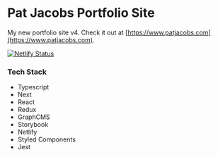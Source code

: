 # Pat Jacobs Portfolio Site

My new portfolio site v4. Check it out at [https://www.patjacobs.com](https://www.patjacobs.com).

[![Netlify Status](https://api.netlify.com/api/v1/badges/1199f007-aa75-4176-b297-6f05c1f84a41/deploy-status)](https://app.netlify.com/sites/friendly-nightingale-b3fabe/deploys)

### Tech Stack

- Typescript
- Next
- React
- Redux
- GraphCMS
- Storybook
- Netlify
- Styled Components
- Jest

